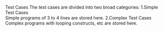 Test Cases
The test cases are divided into two broad categories:
1.Simple Test Cases  
Simple programs of 3 to 4 lines are stored here. 
2.Complex Test Cases  
Complex programs with looping constructs, etc are stored here. 

